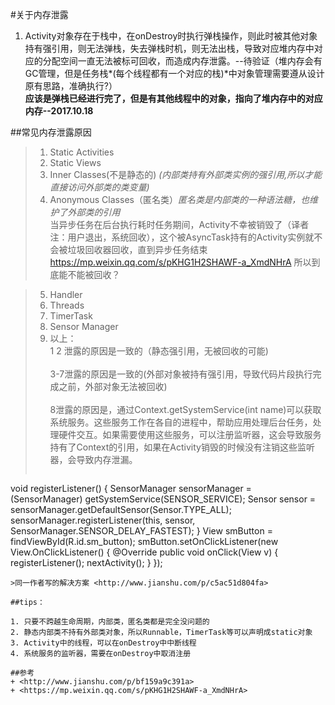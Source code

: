 #关于内存泄露
1. Activity对象存在于栈中，在onDestroy时执行弹栈操作，则此时被其他对象持有强引用，则无法弹栈，失去弹栈时机，则无法出栈，导致对应堆内存中对应的分配空间一直无法被标可回收，而造成内存泄露。--待验证（堆内存会有GC管理，但是任务栈*(每个线程都有一个对应的栈)*中对象管理需要遵从设计原有思路，准确执行?）</br>
**应该是弹栈已经进行完了，但是有其他线程中的对象，指向了堆内存中的对应内存--2017.10.18**


##常见内存泄露原因

>1. Static Activities
>2. Static Views
>3. Inner Classes(不是静态的) *(内部类持有外部类实例的强引用,所以才能直接访问外部类的类变量)*
>4. Anonymous Classes（匿名类）*匿名类是内部类的一种语法糖，也维护了外部类的引用*</br>
当异步任务在后台执行耗时任务期间，Activity不幸被销毁了（译者注：用户退出，系统回收），这个被AsyncTask持有的Activity实例就不会被垃圾回收器回收，直到异步任务结束 <https://mp.weixin.qq.com/s/pKHG1H2SHAWF-a_XmdNHrA>
所以到底能不能被回收？
	
	

>5. Handler
>6. Threads
>7. TimerTask
>8. Sensor Manager
>9. 以上：</br>1 2 泄露的原因是一致的（静态强引用，无被回收的可能)</br></br>3-7泄露的原因是一致的(外部对象被持有强引用，导致代码片段执行完成之前，外部对象无法被回收)</br></br>8泄露的原因是，通过Context.getSystemService(int name)可以获取系统服务。这些服务工作在各自的进程中，帮助应用处理后台任务，处理硬件交互。如果需要使用这些服务，可以注册监听器，这会导致服务持有了Context的引用，如果在Activity销毁的时候没有注销这些监听器，会导致内存泄漏。
>
>```
 void registerListener() {
 SensorManager sensorManager = (SensorManager) getSystemService(SENSOR_SERVICE);
         Sensor sensor = sensorManager.getDefaultSensor(Sensor.TYPE_ALL);
    sensorManager.registerListener(this, sensor, SensorManager.SENSOR_DELAY_FASTEST);
 }
 View smButton = findViewById(R.id.sm_button);
 smButton.setOnClickListener(new View.OnClickListener() {
      @Override public void onClick(View v) {
            registerListener();
            nextActivity();
        }
 });
```
>同一作者写的解决方案 <http://www.jianshu.com/p/c5ac51d804fa>

##tips：

1. 只要不跨越生命周期，内部类，匿名类都是完全没问题的
2. 静态内部类不持有外部类对象，所以Runnable，TimerTask等可以声明成static对象
3. Activity中的线程，可以在onDestroy中中断线程
4. 系统服务的监听器，需要在onDestroy中取消注册

##参考
+ <http://www.jianshu.com/p/bf159a9c391a>
+ <https://mp.weixin.qq.com/s/pKHG1H2SHAWF-a_XmdNHrA>
